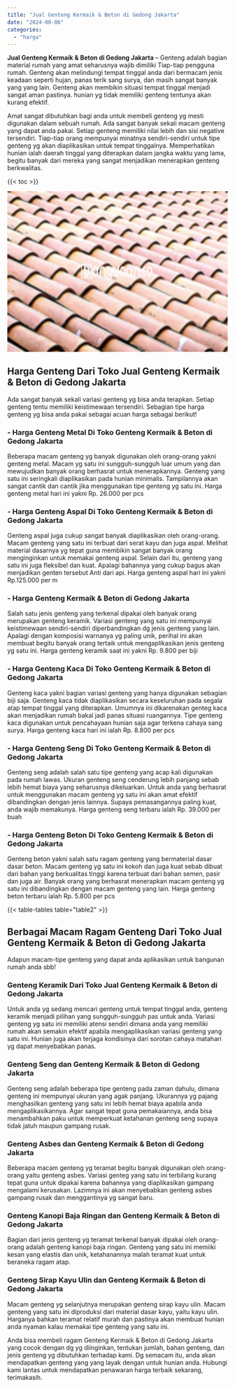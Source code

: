 ```yaml
---
title: "Jual Genteng Kermaik & Beton di Gedong Jakarta"
date: "2024-08-06"
categories: 
  - "harga"
---
```


**Jual Genteng Kermaik & Beton di Gedong Jakarta** – Genteng adalah bagian material rumah yang amat seharusnya wajib dimiliki Tiap-tiap pengguna rumah. Genteng akan melindungi tempat tinggal anda dari bermacam jenis keadaan seperti hujan, panas terik sang surya, dan masih sangat banyak yang yang lain. Genteng akan membikin situasi tempat tinggal menjadi sangat aman pastinya. hunian yg tidak memiliki genteng tentunya akan kurang efektif.

Amat sangat dibutuhkan bagi anda untuk membeli genteng yg mesti digunakan dalam sebuah rumah. Ada sangat banyak sekali macam genteng yang dapat anda pakai. Setiap genteng memiliki nilai lebih dan sisi negative tersendiri. Tiap-tiap orang mempunyai minatnya sendiri-sendiri untuk tipe genteng yg akan diaplikasikan untuk tempat tinggalnya. Memperhatikan hunian ialah daerah tinggal yang diterapkan dalam jangka waktu yang lama, begitu banyak dari mereka yang sangat menjadikan menerapkan genteng berkwalitas.

{{< toc >}}

![Jual Genteng Kermaik & Beton di Gedong Jakarta](/images/genteng-minimalis-murah31.png)

## Harga Genteng Dari Toko Jual Genteng Kermaik & Beton di Gedong Jakarta

Ada sangat banyak sekali variasi genteng yg bisa anda terapkan. Setiap genteng tentu memiliki keistimewaan tersendiri. Sebagian tipe harga genteng yg bisa anda pakai sebagai acuan harga sebagai berikut!

### \- Harga Genteng Metal Di Toko Genteng Kermaik & Beton di Gedong Jakarta

Beberapa macam genteng yg banyak digunakan oleh orang-orang yakni genteng metal. Macam yg satu ini sungguh-sungguh luar umum yang dan mewujudkan banyak orang berhasrat untuk menerapkannya. Genteng yang satu ini seringkali diaplikasikan pada hunian minimalis. Tampilannya akan sangat cantik dan cantik jika menggunakan tipe genteng yg satu ini. Harga genteng metal hari ini yakni Rp. 26.000 per pcs

### \- Harga Genteng Aspal Di Toko Genteng Kermaik & Beton di Gedong Jakarta

Genteng aspal juga cukup sangat banyak diaplikasikan oleh orang-orang. Macam genteng yang satu ini terbuat dari serat kayu dan juga aspal. Melihat material dasarnya yg tepat guna membikin sangat banyak orang menginginkan untuk memakai genteng aspal. Selain dari itu, genteng yang satu ini juga fleksibel dan kuat. Apalagi bahannya yang cukup bagus akan menjadikan genten tersebut Anti dari api. Harga genteng aspal hari ini yakni Rp.125.000 per m

### \- Harga Genteng Kermaik & Beton di Gedong Jakarta

Salah satu jenis genteng yang terkenal dipakai oleh banyak orang merupakan genteng keramik. Variasi genteng yang satu ini mempunyai keistimewaan sendiri-sendiri diperbandingkan dg jenis genteng yang lain. Apalagi dengan komposisi warnanya yg paling unik, perihal ini akan membuat begitu banyak orang tertaik untuk mengaplikasikan jenis genteng yg satu ini. Harga genteng keramik saat ini yakni Rp. 9.800 per biji

### \- Harga Genteng Kaca Di Toko Genteng Kermaik & Beton di Gedong Jakarta

Genteng kaca yakni bagian variasi genteng yang hanya digunakan sebagian biji saja. Genteng kaca tidak diaplikasikan secara keseluruhan pada segala atap tempat tinggal yang diterapkan. Umumnya ini dikarenakan genteg kaca akan menjadikan rumah bakal jadi panas situasi ruangannya. Tipe genteng kaca digunakan untuk pencahayaan hunian saja agar terkena cahaya sang surya. Harga genteng kaca hari ini ialah Rp. 8.800 per pcs

### \- Harga Genteng Seng Di Toko Genteng Kermaik & Beton di Gedong Jakarta

Genteng seng adalah salah satu tipe genteng yang acap kali digunakan pada rumah lawas. Ukuran genteng seng cenderung lebih panjang sebab lebih hemat biaya yang seharusnya dikeluarkan. Untuk anda yang berhasrat untuk menggunakan macam genteng yg satu ini akan amat efektif dibandingkan dengan jenis lainnya. Supaya pemasangannya paling kuat, anda wajib memakunya. Harga genteng seng terbaru ialah Rp. 39.000 per buah

### \- Harga Genteng Beton Di Toko Genteng Kermaik & Beton di Gedong Jakarta

Genteng beton yakni salah satu ragam genteng yang bermaterial dasar dasar beton. Macam genteng yg satu ini kokoh dan juga kuat sebab dibuat dari bahan yang berkualitas tinggi karena terbuat dari bahan semen, pasir dan juga air. Banyak orang yang berhasrat menerapkan macam genteng yg satu ini dibandingkan dengan macam genteng yang lain. Harga genteng beton terbaru ialah Rp. 5.800 per pcs

{{< table-tables table="table2" >}}

## Berbagai Macam Ragam Genteng Dari Toko Jual Genteng Kermaik & Beton di Gedong Jakarta

Adapun macam-tipe genteng yang dapat anda aplikasikan untuk bangunan rumah anda sbb!

### Genteng Keramik Dari Toko Jual Genteng Kermaik & Beton di Gedong Jakarta

Untuk anda yg sedang mencari genteng untuk tempat tinggal anda, genteng keramik menjadi pilihan yang sungguh-sungguh pas untuk anda. Variasi genteng yg satu ini memiliki atensi sendiri dimana anda yang memiliki rumah akan semakin efektif apabila mengaplikasikan variasi genteng yang satu ini. Hunian juga akan terjaga kondisinya dari sorotan cahaya matahari yg dapat menyebabkan panas.

### Genteng Seng dan Genteng Kermaik & Beton di Gedong Jakarta

Genteng seng adalah beberapa tipe genteng pada zaman dahulu, dimana genteng ini mempunyai ukuran yang agak panjang. Ukurannya yg pajang menghasilkan genteng yang satu ini lebih hemat biaya apabila anda mengaplikasikannya. Agar sangat tepat guna pemakaiannya, anda bisa menambahkan paku untuk memperkuat ketahanan genteng seng supaya tidak jatuh maupun gampang rusak.

### Genteng Asbes dan Genteng Kermaik & Beton di Gedong Jakarta

Beberapa macam genteng yg teramat begitu banyak digunakan oleh orang-orang yaitu genteng asbes. Variasi genteg yang satu ini terbilang kurang tepat guna untuk dipakai karena bahannya yang diaplikasikan gampang mengalami kerusakan. Lazimnya ini akan menyebabkan genteng asbes gampang rusak dan menggantinya yg sangat baru.

### Genteng Kanopi Baja Ringan dan Genteng Kermaik & Beton di Gedong Jakarta

Bagian dari jenis genteng yg teramat terkenal banyak dipakai oleh orang-orang adalah genteng kanopi baja ringan. Genteng yang satu ini memiiki kesan yang elastis dan unik, ketahanannya malah teramat kuat untuk beraneka ragam atap.

### Genteng Sirap Kayu Ulin dan Genteng Kermaik & Beton di Gedong Jakarta

Macam genteng yg selanjutnya merupakan genteng sirap kayu ulin. Macam genteng yang satu ini diproduksi dari material dasar kayu, yaitu kayu ulin. Harganya bahkan teramat relatif murah dan pastinya akan membuat hunian anda nyaman kalau memakai tipe genteng yang satu ini.

Anda bisa membeli ragam Genteng Kermaik & Beton di Gedong Jakarta yang cocok dengan dg yg diinginkan, tentukan jumlah, bahan genteng, dan jenis genteng yg dibutuhkan terhadap kami. Dg semacam itu, anda akan mendapatkan genteng yang yang layak dengan untuk hunian anda. Hubungi kami lantas untuk mendapatkan penawaran harga terbaik sekarang, terimakasih.
